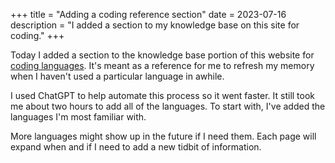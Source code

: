 +++
title = "Adding a coding reference section"
date = 2023-07-16
description = "I added a section to my knowledge base on this site for coding."
+++

Today I added a section to the knowledge base portion of this website for [coding languages](/kb/coding). It's meant as a reference for me to refresh my memory when I haven't used a particular language in awhile.

I used ChatGPT to help automate this process so it went faster. It still took me about two hours to add all of the languages. To start with, I've added the languages I'm most familiar with.

More languages might show up in the future if I need them. Each page will expand when and if I need to add a new tidbit of information.
